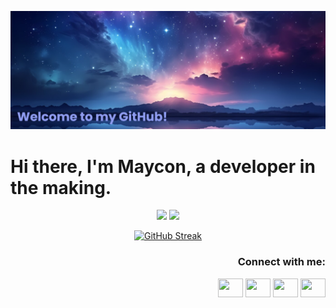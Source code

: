 <p align="center">
 
</p align="center">
<img src="https://github.com/MaysCroft/MaysCroft/blob/main/Images/MaysCroft%20Banner.png" />

# **Hi there, I'm Maycon, a developer in the making.**

<p align = "center">
  <img src = "https://github-readme-stats.vercel.app/api?username=MaysCroft&show_icons=true&theme=tokyonight&line_height=27">
  <img src = "https://github-readme-stats.vercel.app/api/top-langs/?username=MaysCroft&hide=html,css,java,shaderlab,kotlin,hlsl&theme=tokyonight">
</p>

<p align = "center">
 <a href="https://git.io/streak-stats"><img src="https://github-readme-streak-stats.herokuapp.com?user=MaysCroft&theme=tokyonight&exclude_days=Sun%2CSat" alt="GitHub Streak" /></a>
</p> 

<h3 align="right">Connect with me:</h3>
<p align="right">
<a href="https://www.linkedin.com/in/maycon-moraes-431611306/" target="blank"><img align="center" src="https://cdn.jsdelivr.net/npm/simple-icons@3.0.1/icons/linkedin.svg" alt="" height="30" width="40"/></a>
<a href="https://www.facebook.com/maycon.croft/" target="blank"><img align="center" src="https://cdn.jsdelivr.net/npm/simple-icons@3.0.1/icons/facebook.svg" alt="" height="30" width="40" /></a>
<a href="https://www.instagram.com/maycon_croft/" target="blank"><img align="center" src="https://cdn.jsdelivr.net/npm/simple-icons@3.0.1/icons/instagram.svg" alt="" height="30" width="40" /></a>
<a href="seu link" target="blank"><img align="center" src="https://cdn.jsdelivr.net/npm/simple-icons@3.0.1/icons/youtube.svg" alt="" height="30" width="40" /></a>
</p>

<!--
**MaysCroft/MaysCroft** is a ✨ _special_ ✨ repository because its `README.md` (this file) appears on your GitHub profile.

Here are some ideas to get you started:

- 🔭 I’m currently working on ...
- 🌱 I’m currently learning ...
- 👯 I’m looking to collaborate on ...
- 🤔 I’m looking for help with ...
- 💬 Ask me about ...
- 📫 How to reach me: ...
- 😄 Pronouns: ...
- ⚡ Fun fact: ...
-->
